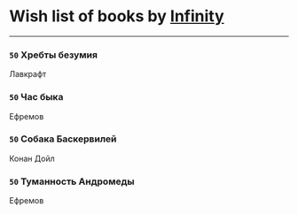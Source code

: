 # Wish list of books by [Infinity](https://plus.google.com/u/0/112221849148277132186/)
---

### `50` Хребты безумия
Лавкрафт

### `50` Час быка
Ефремов

### `50` Собака Баскервилей
Конан Дойл

### `50` Туманность Андромеды
Ефремов

